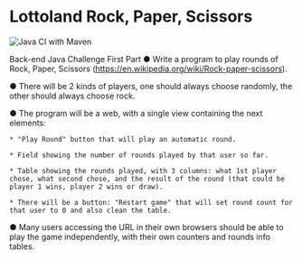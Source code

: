 Lottoland Rock, Paper, Scissors
=====
![Java CI with Maven](https://github.com/nicolasllk/LottolandRPS/workflows/Java%20CI%20with%20Maven/badge.svg)

Back-end Java Challenge
First Part
● Write a program to play rounds of Rock, Paper, Scissors
(https://en.wikipedia.org/wiki/Rock-paper-scissors).

● There will be 2 kinds of players, one should always choose randomly, the other should always choose rock.

● The program will be a web, with a single view containing the next elements:

	* "Play Round" button that will play an automatic round.

	* Field showing the number of rounds played by that user so far.

	* Table showing the rounds played, with 3 columns: what 1st player chose, what second chose, and the result of the round (that could be player 1 wins, player 2 wins or draw).

	* There will be a button: "Restart game" that will set round count for that user to 0 and also clean the table.

● Many users accessing the URL in their own browsers should be able to play the game independently, with their own counters and rounds info tables.
